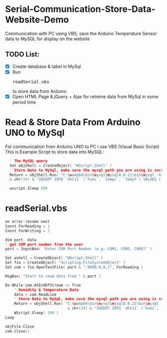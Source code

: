 # Serial-Communication-Store-Data-Website-Demo

Communication with PC using VBS, save the Arduino Temperature Sensor data to MySQL for display on the website

## TODO List:
- [x] Create database & tabel in MySql
- [x] Run <pre>readSerial.vbs</pre> to store data from Arduino
- [x] Open HTML Page & jQuery + Ajax for retreive data from MySql in some period time

# Read & Store Data From Arduino UNO to MySql

For communication from Arduino UNO to PC i use VBS (Visual Basic Script)
This is Example Script to store data into MySQL:

```c
  ' The MySQL query
  Set objShell = CreateObject( "WScript.Shell" )
  ' Store Data to MySql, make sure the mysql path you are using is correct
  Return = objShell.Run( "C:\wamp64\bin\mysql\mysql8.0.21\bin\mysql -hlocalhost -uroot arduino -e " _
  & chr(34) & "INSERT INTO `dht11` (`humi`, `tempc`, `tempf`) VALUES ('1', '2', '3')", 1, false )

  wscript.Sleep 500
```

# readSerial.vbs

```c
on error resume next
Const ForReading = 1
Const ForWriting = 2

dim port, data
' get COM port number from the user
port = InputBox( "Enter COM Port Number (e.g: COM1, COM2, COM3)" )

Set wshell = CreateObject( "WScript.Shell" )
Set fso = CreateObject( "Scripting.FileSystemObject" )
Set com = fso.OpenTextFile( port & ":9600,N,8,1", ForReading )

MsgBox( "Start to read data from " & port )

Do While com.AtEndOfStream <> True
	' Humidity & Temperature Data 
	data = com.ReadLine
	' Store Data to MySql, make sure the mysql path you are using is correct
	Return = objShell.Run( "C:\wamp64\bin\mysql\mysql8.0.21\bin\mysql -hlocalhost -uroot arduino -e " _
							& chr(34) & "INSERT INTO `dht11` (`humi`, `tempc`, `tempf`) VALUES (" & data & ")" & chr(34), 1, false )
	WScript.Sleep( 200 )
Loop

objFile.Close
com.Close()
```
